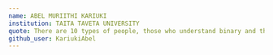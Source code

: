 ```yaml
---
name: ABEL MURIITHI KARIUKI
institution: TAITA TAVETA UNIVERSITY
quote: There are 10 types of people, those who understand binary and those that do not
github_user: KariukiAbel
---
```

